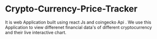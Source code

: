 # Crypto-Currency-Price-Tracker
It is web Application built using react Js and coingecko Api .
We use this Application to view differenet financial data's of different cryptocurrency and their live interactive chart.
